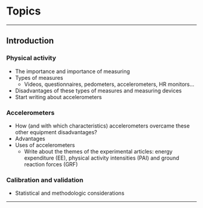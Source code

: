 # Topics

---

## Introduction
### Physical activity
- The importance and importance of measuring
- Types of measures
	+ Videos, questionnaires, pedometers, accelerometers, HR monitors...
- Disadvantages of these types of measures and measuring devices
- Start writing about accelerometers

### Accelerometers
- How (and with which characteristics) accelerometers overcame these other equipment disadvantages?
- Advantages
- Uses of accelerometers
	+ Write about the themes of the experimental articles: energy expenditure (EE), physical activity intensities (PAI) and ground reaction forces (GRF)

### Calibration and validation
- Statistical and methodologic considerations

---